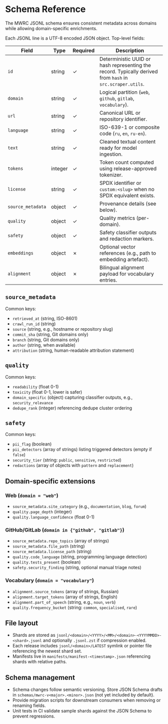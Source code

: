 # Schema Reference

The MWRC JSONL schema ensures consistent metadata across domains while allowing domain-specific enrichments.

Each JSONL line is a UTF-8 encoded JSON object. Top-level fields:

| Field | Type | Required | Description |
|-------|------|----------|-------------|
| `id` | string | ✓ | Deterministic UUID or hash representing the record. Typically derived from `hash` in `src.scraper.utils`. |
| `domain` | string | ✓ | Logical partition (`web`, `github`, `gitlab`, `vocabulary`). |
| `url` | string | ✓ | Canonical URL or repository identifier. |
| `language` | string | ✓ | ISO-639-1 or composite code (`ru`, `en`, `ru-en`). |
| `text` | string | ✓ | Cleaned textual content ready for model ingestion. |
| `tokens` | integer | ✓ | Token count computed using release-approved tokenizer. |
| `license` | string | ✓ | SPDX identifier or `custom:<slug>` when no SPDX equivalent exists. |
| `source_metadata` | object | ✓ | Provenance details (see below). |
| `quality` | object | ✓ | Quality metrics (per-domain). |
| `safety` | object | ✓ | Safety classifier outputs and redaction markers. |
| `embeddings` | object | ✗ | Optional vector references (e.g., path to embedding artefact). |
| `alignment` | object | ✗ | Bilingual alignment payload for vocabulary entries. |

## `source_metadata`

Common keys:

- `retrieved_at` (string, ISO-8601)
- `crawl_run_id` (string)
- `source` (string, e.g., hostname or repository slug)
- `commit_sha` (string, Git domains only)
- `branch` (string, Git domains only)
- `author` (string, when available)
- `attribution` (string, human-readable attribution statement)

## `quality`

Common keys:

- `readability` (float 0-1)
- `toxicity` (float 0-1, lower is safer)
- `domain_specific` (object) capturing classifier outputs, e.g., `security_relevance`
- `dedupe_rank` (integer) referencing dedupe cluster ordering

## `safety`

Common keys:

- `pii_flag` (boolean)
- `pii_detectors` (array of strings) listing triggered detectors (empty if `false`)
- `security_tier` (string: `public`, `sensitive`, `restricted`)
- `redactions` (array of objects with `pattern` and `replacement`)

## Domain-specific extensions

### Web (`domain = "web"`)

- `source_metadata.site_category` (e.g., `documentation`, `blog`, `forum`)
- `quality.page_depth` (integer)
- `quality.language_confidence` (float 0-1)

### GitHub/GitLab (`domain in {"github", "gitlab"}`)

- `source_metadata.repo_topics` (array of strings)
- `source_metadata.file_path` (string)
- `source_metadata.license_path` (string)
- `quality.code_language` (string, programming language detection)
- `quality.tests_present` (boolean)
- `safety.security_finding` (string, optional manual triage notes)

### Vocabulary (`domain = "vocabulary"`)

- `alignment.source_tokens` (array of strings, Russian)
- `alignment.target_tokens` (array of strings, English)
- `alignment.part_of_speech` (string, e.g., `noun`, `verb`)
- `quality.frequency_bucket` (string: `common`, `specialised`, `rare`)

## File layout

- Shards are stored as `jsonl/<domain>/<YYYY>/<MM>/<domain>-<YYYYMMDD>-<shard>.jsonl` and optionally `.jsonl.zst` if compression enabled.
- Each release includes `jsonl/<domain>/LATEST` symlink or pointer file referencing the newest shard set.
- Manifests live in `manifests/manifest-<timestamp>.json` referencing shards with relative paths.

## Schema management

- Schema changes follow semantic versioning. Store JSON Schema drafts in `schemas/mwrc-v<major>.<minor>.json` (not yet included by default).
- Provide migration scripts for downstream consumers when removing or renaming fields.
- Unit tests in CI validate sample shards against the JSON Schema to prevent regressions.
